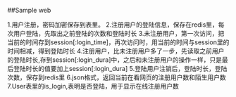 ##Sample web

1.用户注册，密码加密保存到表里。
2.注册用户的登陆信息，保存在redis里，每次用户登陆，先取出之前登陆的次数和登陆时长
3.未注册用户，第一次访问，把当前的时间存到session[:login_time]，再次访问时，用当前的时间与session里的时间相减，得到登陆时长
4.注册用户，比未注册用户多了一步，先读取之前用户的登陆时长,存到session[:login_dura]中，之后和未注册用户的操作一样，只是最后登陆时长的值要加上session[:login_dura]
5.登陆用户注销后，登陆时长，登陆次数，保存到redis里
6.json格式，返回当前在看网页的注册用户数和陌生用户数
7.User表里的is_login,表明是否登陆，用于显示在线注册用户数
